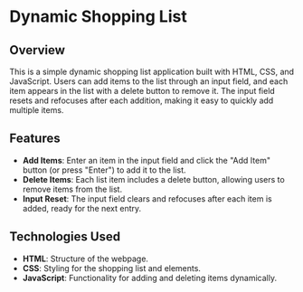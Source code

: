 # Dynamic Shopping List

## Overview
This is a simple dynamic shopping list application built with HTML, CSS, and JavaScript. Users can add items to the list through an input field, and each item appears in the list with a delete button to remove it. The input field resets and refocuses after each addition, making it easy to quickly add multiple items.

## Features
- **Add Items**: Enter an item in the input field and click the "Add Item" button (or press "Enter") to add it to the list.
- **Delete Items**: Each list item includes a delete button, allowing users to remove items from the list.
- **Input Reset**: The input field clears and refocuses after each item is added, ready for the next entry.

## Technologies Used
- **HTML**: Structure of the webpage.
- **CSS**: Styling for the shopping list and elements.
- **JavaScript**: Functionality for adding and deleting items dynamically.

